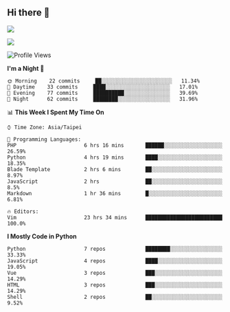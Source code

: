 ## Hi there 👋

![](https://github-readme-stats.vercel.app/api?username=CSY54&theme=nord&show_icons=true)

![](https://github-readme-stats.vercel.app/api/top-langs/?username=CSY54&theme=nord&layout=compact&card_width=445)

<!--START_SECTION:waka-->
![Profile Views](http://img.shields.io/badge/Profile%20Views-2-blue)

**I'm a Night 🦉** 

```text
🌞 Morning    22 commits     ██░░░░░░░░░░░░░░░░░░░░░░░   11.34% 
🌆 Daytime    33 commits     ████░░░░░░░░░░░░░░░░░░░░░   17.01% 
🌃 Evening    77 commits     ██████████░░░░░░░░░░░░░░░   39.69% 
🌙 Night      62 commits     ████████░░░░░░░░░░░░░░░░░   31.96%

```


📊 **This Week I Spent My Time On** 

```text
⌚︎ Time Zone: Asia/Taipei

💬 Programming Languages: 
PHP                      6 hrs 16 mins       ██████░░░░░░░░░░░░░░░░░░░   26.59% 
Python                   4 hrs 19 mins       ████░░░░░░░░░░░░░░░░░░░░░   18.35% 
Blade Template           2 hrs 6 mins        ██░░░░░░░░░░░░░░░░░░░░░░░   8.97% 
JavaScript               2 hrs               ██░░░░░░░░░░░░░░░░░░░░░░░   8.5% 
Markdown                 1 hr 36 mins        █░░░░░░░░░░░░░░░░░░░░░░░░   6.81%

🔥 Editors: 
Vim                      23 hrs 34 mins      █████████████████████████   100.0%

```

**I Mostly Code in Python** 

```text
Python                   7 repos             ████████░░░░░░░░░░░░░░░░░   33.33% 
JavaScript               4 repos             ████░░░░░░░░░░░░░░░░░░░░░   19.05% 
Vue                      3 repos             ███░░░░░░░░░░░░░░░░░░░░░░   14.29% 
HTML                     3 repos             ███░░░░░░░░░░░░░░░░░░░░░░   14.29% 
Shell                    2 repos             ██░░░░░░░░░░░░░░░░░░░░░░░   9.52%

```



<!--END_SECTION:waka-->

<!--
**CSY54/CSY54** is a ✨ _special_ ✨ repository because its `README.md` (this file) appears on your GitHub profile.

Here are some ideas to get you started:

- 🔭 I’m currently working on ...
- 🌱 I’m currently learning ...
- 👯 I’m looking to collaborate on ...
- 🤔 I’m looking for help with ...
- 💬 Ask me about ...
- 📫 How to reach me: ...
- 😄 Pronouns: ...
- ⚡ Fun fact: ...
-->
